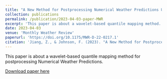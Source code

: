 ```yaml
---
title: "A New Method for Postprocessing Numerical Weather Predictions Using Quantile Mapping in the Frequency Domain"
collection: publications
permalink: /publication/2023-04-03-paper-MWR
excerpt: 'This paper is about a wavelet-based quantile mapping method.'
date: 2023-04-03
venue: 'Monthly Weather Review'
paperurl: 'https://doi.org/10.1175/MWR-D-22-0217.1'
citation: 'Jiang, Z., & Johnson, F. (2023). "A New Method for Postprocessing Numerical Weather Predictions Using Quantile Mapping in the Frequency Domain." <i>Monthly Weather Review</i>. in press.'
---
```

This paper is about a wavelet-based quantile mapping method for postprocessing Numerical Weather Predictions.

[Download paper here](http://zejiang-unsw.github.io/files/Jiang-MWR-2023.pdf)

